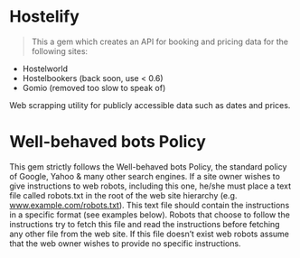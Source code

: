 # Hostelify

>This a gem which creates an API for booking and pricing data for the following sites:

* Hostelworld
* Hostelbookers (back soon, use < 0.6)
* Gomio (removed too slow to speak of)

Web scrapping utility for publicly accessible data such as dates and prices.

# Well-behaved bots Policy

This gem strictly follows the Well-behaved bots Policy, the standard policy of Google, Yahoo & many other search engines.
If a site owner wishes to give instructions to web robots, including this one, he/she must place a text file called robots.txt in the root of the web site hierarchy (e.g. www.example.com/robots.txt). 
This text file should contain the instructions in a specific format (see examples below). 
Robots that choose to follow the instructions try to fetch this file and read the instructions before fetching any other file from the web site. 
If this file doesn’t exist web robots assume that the web owner wishes to provide no specific instructions.